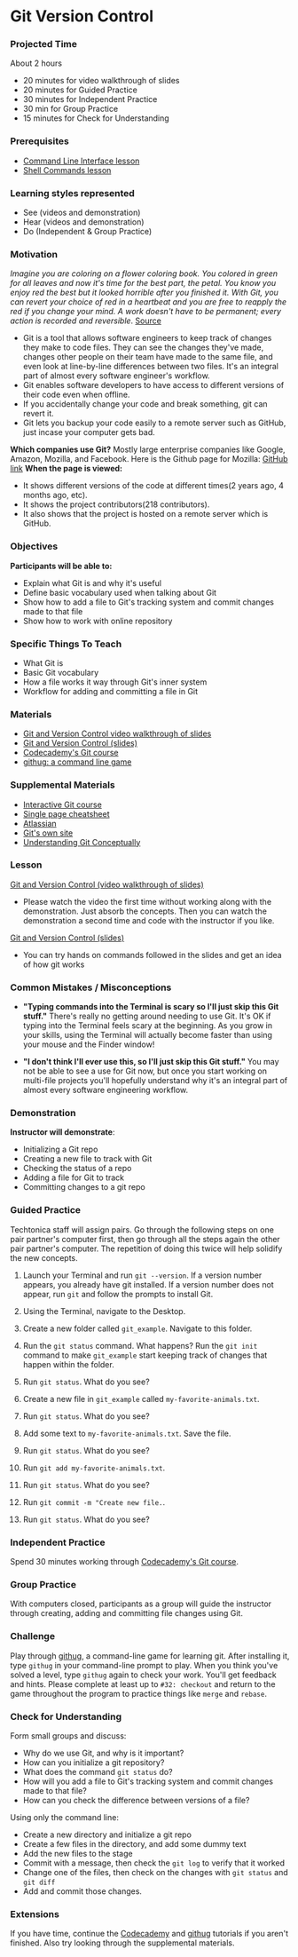 # Git Version Control

### Projected Time
About 2 hours
- 20 minutes for video walkthrough of slides
- 20 minutes for Guided Practice
- 30 minutes for Independent Practice
- 30 min for Group Practice
- 15 minutes for Check for Understanding

### Prerequisites
- [Command Line Interface lesson](/command-line/command-line-interface.md)
- [Shell Commands lesson](https://docs.google.com/presentation/d/1LuOLcpSAtNQlbULx9nWgXJNhgWQlfQ4nzLWQ0DuuPQk/edit?usp=sharing)

### Learning styles represented
- See (videos and demonstration)
- Hear (videos and demonstration)
- Do (Independent & Group Practice)

### Motivation
*Imagine you are coloring on a flower coloring book. You colored in green for all leaves and now it's time for the best part, the petal. You know you enjoy red the best but it looked horrible after you finished it. With Git, you can revert your choice of red in a heartbeat and you are free to reapply the red if you change your mind. A work doesn't have to be permanent; every action is recorded and reversible*. [Source](https://dev.to/maestromac/comment/him)

- Git is a tool that allows software engineers to keep track of changes they make to code files. They can see the changes they've made, changes other people on their team have made to the same file, and even look at line-by-line differences between two files. It's an integral part of almost every software engineer's workflow.
- Git enables software developers to have access to different versions of their code even when offline.
- If you accidentally change your code and break something, git can revert it.
- Git lets you backup your code easily to a remote server such as GitHub, just incase your computer gets bad.

**Which companies use Git?** 
Mostly large enterprise companies like Google, Amazon, Mozilla, and Facebook.
Here is the Github page for Mozilla: [GitHub link](https://github.com/mozilla/thimble.mozilla.org)
**When the page is viewed:**
- It shows different versions of the code at different times(2 years ago, 4 months ago, etc).
- It shows the project contributors(218 contributors).
- It also shows that the project is hosted on a remote server which is GitHub.

### Objectives
**Participants will be able to:**
- Explain what Git is and why it's useful
- Define basic vocabulary used when talking about Git
- Show how to add a file to Git's tracking system and commit changes made to that file
- Show how to work with online repository

### Specific Things To Teach
- What Git is
- Basic Git vocabulary
- How a file works it way through Git's inner system
- Workflow for adding and committing a file in Git

### Materials
- [Git and Version Control video walkthrough of slides](https://drive.google.com/file/d/1aGTDeTi46DRoj88VSaDtGEoIue0PtuB3/view?usp=sharing)
- [Git and Version Control (slides)](https://docs.google.com/presentation/d/1znMOomkIkAkFKIz2e6t5tLpyzObKqOwfd90fsixSiec/edit?usp=sharing)
- [Codecademy's Git course](https://www.codecademy.com/learn/learn-git)
- [githug: a command line game](https://github.com/Gazler/githug)

### Supplemental Materials
- [Interactive Git course](https://try.github.io)
- [Single page cheatsheet](http://rogerdudler.github.io/git-guide/)
- [Atlassian](https://www.atlassian.com/git/tutorials)
- [Git's own site](https://git-scm.com/)
- [Understanding Git Conceptually](https://www.sbf5.com/~cduan/technical/git/)

### Lesson

[Git and Version Control (video walkthrough of slides)](https://drive.google.com/open?id=1t24FjEpcyL5KjUbYBQDt8dOSxwcctMWF)
* Please watch the video the first time without working along with the demonstration. Just absorb the concepts. Then you can watch the demonstration a second time and code with the instructor if you like.

[Git and Version Control (slides)](https://docs.google.com/presentation/d/1znMOomkIkAkFKIz2e6t5tLpyzObKqOwfd90fsixSiec/edit?usp=sharing)
* You can try hands on commands followed in the slides and get an idea of how git works

### Common Mistakes / Misconceptions

- **"Typing commands into the Terminal is scary so I'll just skip this Git stuff."** There's really no getting around needing to use Git. It's OK if typing into the Terminal feels scary at the beginning. As you grow in your skills, using the Terminal will actually become faster than using your mouse and the Finder window!

- **"I don't think I'll ever use this, so I'll just skip this Git stuff."** You may not be able to see a use for Git now, but once you start working on multi-file projects you'll hopefully understand why it's an integral part of almost every software engineering workflow.

### Demonstration
**Instructor will demonstrate**:
- Initializing a Git repo
- Creating a new file to track with Git
- Checking the status of a repo
- Adding a file for Git to track
- Committing changes to a git repo

### Guided Practice

Techtonica staff will assign pairs. Go through the following steps on one pair partner's computer first, then go through all the steps again the other pair partner's computer. The repetition of doing this twice will help solidify the new concepts.

1. Launch your Terminal and run `git --version`. If a version number appears, you already have git installed. If a version number does not appear, run `git` and follow the prompts to install Git.

2. Using the Terminal, navigate to the Desktop.

3. Create a new folder called `git_example`. Navigate to this folder.

4. Run the `git status` command. What happens? Run the `git init` command to make `git_example` start keeping track of changes that happen within the folder.

5. Run `git status`. What do you see?

6. Create a new file in `git_example` called `my-favorite-animals.txt`.

7. Run `git status`. What do you see?

8. Add some text to `my-favorite-animals.txt`. Save the file.

9. Run `git status`. What do you see?

10. Run `git add my-favorite-animals.txt`.

11. Run `git status`. What do you see?

12. Run `git commit -m "Create new file.`.

13. Run `git status`. What do you see?

### Independent Practice
Spend 30 minutes working through [Codecademy's Git course](https://www.codecademy.com/learn/learn-git).

### Group Practice
With computers closed, participants as a group will guide the instructor through creating, adding and committing file changes using Git. 

### Challenge
Play through [githug](https://github.com/Gazler/githug), a command-line game for learning git. After installing it, type `githug` in your command-line prompt to play. When you think you've solved a level, type `githug` again to check your work. You'll get feedback and hints. Please complete at least up to `#32: checkout` and return to the game throughout the program to practice things like `merge` and `rebase`.

### Check for Understanding
Form small groups and discuss:
- Why do we use Git, and why is it important?
- How can you initialize a git repository?
- What does the command `git status` do?
- How will you add a file to Git's tracking system and commit changes made to that file?
- How can you check the difference between versions of a file?

Using only the command line:
- Create a new directory and initialize a git repo
- Create a few files in the directory, and add some dummy text
- Add the new files to the stage
- Commit with a message, then check the `git log` to verify that it worked
- Change one of the files, then check on the changes with `git status` and `git diff`
- Add and commit those changes.

### Extensions
If you have time, continue the [Codecademy](https://www.codecademy.com/learn/learn-git) and [githug](https://github.com/Gazler/githug) tutorials if you aren't finished.  Also try looking through the supplemental materials.
